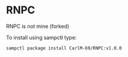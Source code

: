 # RNPC
RNPC is not mine (forked)

To install using sampctl type:
```bash
sampctl package install CarlM-69/RNPC:v1.0.0
```
